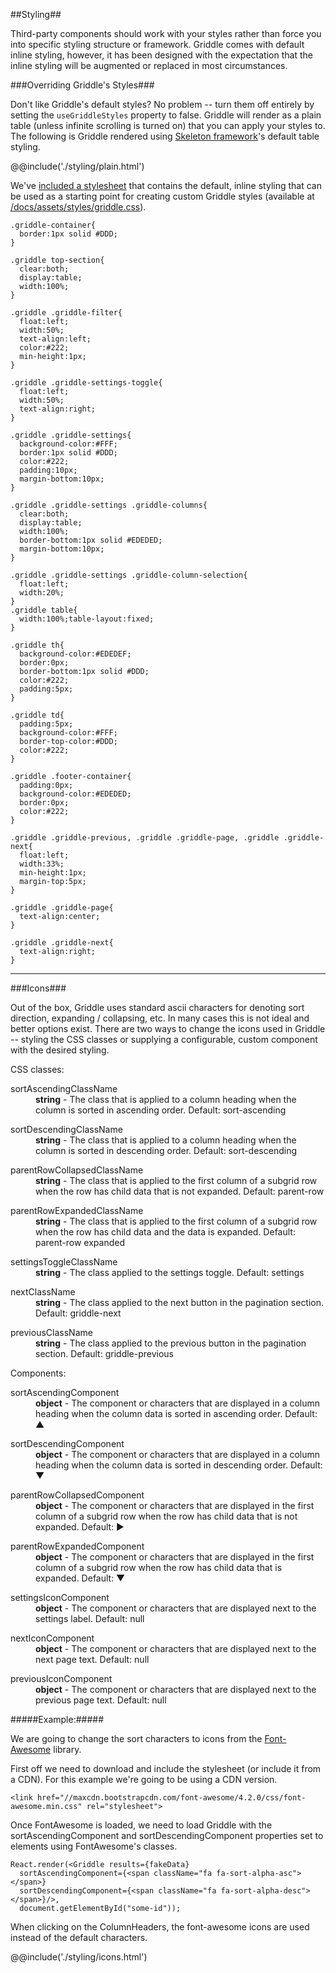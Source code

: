 ##Styling##

Third-party components should work with your styles rather than force you into specific styling structure or framework. Griddle comes with default inline styling, however, it has been designed with the expectation that the inline styling will be augmented or replaced in most circumstances.


###Overriding Griddle's Styles###

Don't like Griddle's default styles? No problem -- turn them off entirely by setting the `useGriddleStyles` property to false. Griddle will render as a plain table (unless infinite scrolling is turned on) that you can apply your styles to. The following is Griddle rendered using [Skeleton framework](http://getskeleton.com/)'s default table styling.

@@include('./styling/plain.html')

We've [included a stylesheet](styles/griddle.css) that contains the default, inline styling that can be used as a starting point for creating custom Griddle styles (available at [/docs/assets/styles/griddle.css](styles/griddle.css)).

```
.griddle-container{
  border:1px solid #DDD;
}

.griddle top-section{
  clear:both;
  display:table;
  width:100%;
}

.griddle .griddle-filter{
  float:left;
  width:50%;
  text-align:left;
  color:#222;
  min-height:1px;
}

.griddle .griddle-settings-toggle{
  float:left;
  width:50%;
  text-align:right;
}

.griddle .griddle-settings{
  background-color:#FFF;
  border:1px solid #DDD;
  color:#222;
  padding:10px;
  margin-bottom:10px;
}

.griddle .griddle-settings .griddle-columns{
  clear:both;
  display:table;
  width:100%;
  border-bottom:1px solid #EDEDED;
  margin-bottom:10px;
}

.griddle .griddle-settings .griddle-column-selection{
  float:left;
  width:20%;
}
.griddle table{
  width:100%;table-layout:fixed;
}

.griddle th{
  background-color:#EDEDEF;
  border:0px;
  border-bottom:1px solid #DDD;
  color:#222;
  padding:5px;
}

.griddle td{
  padding:5px;
  background-color:#FFF;
  border-top-color:#DDD;
  color:#222;
}

.griddle .footer-container{
  padding:0px;
  background-color:#EDEDED;
  border:0px;
  color:#222;
}

.griddle .griddle-previous, .griddle .griddle-page, .griddle .griddle-next{
  float:left;
  width:33%;
  min-height:1px;
  margin-top:5px;
}

.griddle .griddle-page{
  text-align:center;
}

.griddle .griddle-next{
  text-align:right;
}
```

<hr />

###Icons###

Out of the box, Griddle uses standard ascii characters for denoting sort direction, expanding / collapsing, etc. In many cases this is not ideal and better options exist. There are two ways to change the icons used in Griddle -- styling the CSS classes or supplying a configurable, custom component with the desired styling.

CSS classes:

<dl>
  <dt>sortAscendingClassName</dt>
  <dd><strong>string</strong> - The class that is applied to a column heading when the column is sorted in ascending order. Default: sort-ascending</dd>
</dl>

<dl>
  <dt>sortDescendingClassName</dt>
  <dd><strong>string</strong> - The class that is applied to a column heading when the column is sorted in descending order. Default: sort-descending</dd>
</dl>

<dl>
  <dt>parentRowCollapsedClassName</dt>
  <dd><strong>string</strong> - The class that is applied to the first column of a subgrid row when the row has child data that is not expanded. Default: parent-row</dd>
</dl>

<dl>
  <dt>parentRowExpandedClassName</dt>
  <dd><strong>string</strong> - The class that is applied to the first column of a subgrid row when the row has child data and the data is expanded. Default: parent-row expanded</dd>
</dl>

<dl>
  <dt>settingsToggleClassName</dt>
  <dd><strong>string</strong> - The class applied to the settings toggle. Default: settings</dd>
</dl>

<dl>
  <dt>nextClassName</dt>
  <dd><strong>string</strong> - The class applied to the next button in the pagination section. Default: griddle-next</dd>
</dl>

<dl>
  <dt>previousClassName</dt>
  <dd><strong>string</strong> - The class applied to the previous button in the pagination section. Default: griddle-previous</dd>
</dl>

Components:

<dl>
<dt>sortAscendingComponent</dt>
<dd><strong>object</strong> - The component or characters that are displayed in a column heading when the column data is sorted in ascending order. Default: ▲</dd>
</dl>

<dl>
<dt>sortDescendingComponent</dt>
<dd><strong>object</strong> - The component or characters that are displayed in a column heading when the column data is sorted in descending order. Default: ▼</dd>
</dl>

<dl>
<dt>parentRowCollapsedComponent</dt>
<dd><strong>object</strong> - The component or characters that are displayed in the first column of a subgrid row when the row has child data that is not expanded. Default: ▶</dd>
</dl>

<dl>
<dt>parentRowExpandedComponent</dt>
<dd><strong>object</strong> - The component or characters that are displayed in the first column of a subgrid row when the row has child data that is expanded. Default: ▼</dd>
</dl>

<dl>
<dt>settingsIconComponent</dt>
<dd><strong>object</strong> - The component or characters that are displayed next to the settings label. Default: null
</dl>

<dl>
<dt>nextIconComponent</dt>
<dd><strong>object</strong> - The component or characters that are displayed next to the next page text. Default: null</dd>
</dl>

<dl>
<dt>previousIconComponent</dt>
<dd><strong>object</strong> - The component or characters that are displayed next to the previous page text. Default: null</dd>
</dl>

#####Example:#####

We are going to change the sort characters to icons from the [Font-Awesome](http://fortawesome.github.io/Font-Awesome/) library.

First off we need to download and include the stylesheet (or include it from a CDN). For this example we're going to be using a CDN version.

```
<link href="//maxcdn.bootstrapcdn.com/font-awesome/4.2.0/css/font-awesome.min.css" rel="stylesheet">
```

Once FontAwesome is loaded, we need to load Griddle with the sortAscendingComponent and sortDescendingComponent properties set to elements using FontAwesome's classes.

```
React.render(<Griddle results={fakeData}
  sortAscendingComponent={<span className="fa fa-sort-alpha-asc"></span>}
  sortDescendingComponent={<span className="fa fa-sort-alpha-desc"></span>}/>,
  document.getElementById("some-id"));
```

When clicking on the ColumnHeaders, the font-awesome icons are used instead of the default characters.

@@include('./styling/icons.html')
